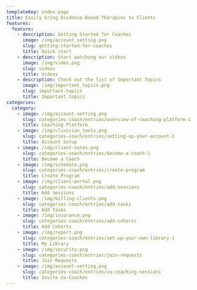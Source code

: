 ```yaml
---
templateKey: index-page
title: Easily bring Evidence-Based Therapies to Clients
features:
  feature:
    - description: Getting Started for Coaches
      image: /img/account_setting.png
      slug: getting-started-for-coaches
      title: Quick start
    - description: Start watching our videos
      image: /img/video.png
      slug: videos
      title: Videos
    - description: Check out the list of Important Topics
      image: /img/important_topics.png
      slug: important-topics
      title: Important topics
categories:
  category:
    - image: /img/account-setting.png
      slug: categories-coach/entries/overview-of-coaching-platform-1
      title: Coaching Platform
    - image: /img/clinician_tools.png
      slug: categories-coach/entries/setting-up-your-account-1
      title: Account Setup
    - image: /img/client-notes.png
      slug: categories-coach/entries/become-a-coach-1
      title: Become a Coach
    - image: /img/schedule.png
      slug: categories-coach/entries/create-program
      title: Create Program
    - image: /img/client-portal.png
      slug: categories-coach/entries/add-sessions
      title: Add Sessions
    - image: /img/billing-clients.png
      slug: categories-coach/entries/add-tasks
      title: Add Tasks
    - image: /img/insurance.png
      slug: categories-coach/entries/add-cohorts
      title: Add Cohorts
    - image: /img/report.png
      slug: categories-coach/entries/set-up-your-own-library-1
      title: My Library
    - image: /img/security.png
      slug: categories-coach/entries/join-requests
      title: Join Requests
    - image: /img/account-setting.png
      slug: categories-coach/entries/co-coaching-sessions
      title: Invite Co-Coaches
---
```


